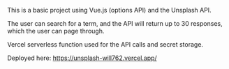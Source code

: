 This is a basic project using Vue.js (options API) and the Unsplash API.

The user can search for a term, and the API will return up to 30 responses, which the user can page through. 

Vercel serverless function used for the API calls and secret storage.

Deployed here: https://unsplash-will762.vercel.app/